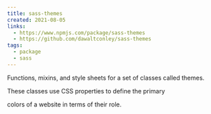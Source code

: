 ```yaml
---
title: sass-themes
created: 2021-08-05
links:
  - https://www.npmjs.com/package/sass-themes
  - https://github.com/dawaltconley/sass-themes
tags:
  - package
  - sass
---
```


Functions, mixins, and style sheets for a set of classes called themes. 
<!-- more --> These classes use CSS properties to define the primary 
colors of a website in terms of their role.
